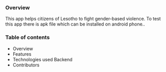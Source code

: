 ### Overview 
This app helps citizens of Lesotho to fight gender-based violence.
To test this app there is apk file which can be installed on android phone..

### Table of contents

- Overview
- Features
- Technologies used
    Backend
- Contributors
